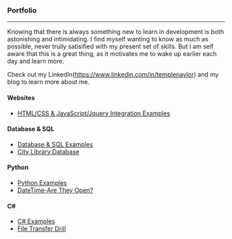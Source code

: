### Portfolio
***

Knowing that there is always something new to learn in development is both astonishing and intimidating. I find myself wanting to know as much as possible, never trully satisified with my present set of skills. But I am self aware that this is a great thing, as it motivates me to wake up earlier each day and learn more.

Check out my LinkedIn(https://www.linkedin.com/in/templenaylor) and my blog to learn more about me.

#### Websites
* [HTML/CSS & JavaScript/Jquery Integration Examples](./Websites)


#### Database & SQL
* [Database & SQL Examples](./Database-SQL)
* [City Library Database](./Database-SQL/City-Library-Database)


#### Python
* [Python Examples](./Python)
* [DateTime-Are They Open?](./Python/Datetime-Are-They-Open?)

#### C#  
* [C# Examples](./C-Sharp)
* [File Transfer Drill](./C-Sharp/File-Transfer-Drill)


